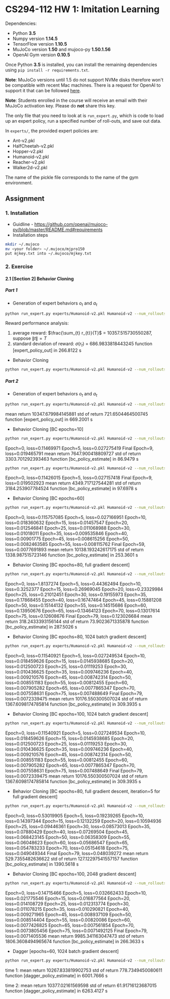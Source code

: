 # CS294-112 HW 1: Imitation Learning

Dependencies:
 * Python **3.5**
 * Numpy version **1.14.5**
 * TensorFlow version **1.10.5**
 * MuJoCo version **1.50** and mujoco-py **1.50.1.56**
 * OpenAI Gym version **0.10.5**

Once Python **3.5** is installed, you can install the remaining dependencies using `pip install -r requirements.txt`.

**Note**: MuJoCo versions until 1.5 do not support NVMe disks therefore won't be compatible with recent Mac machines.
There is a request for OpenAI to support it that can be followed [here](https://github.com/openai/gym/issues/638).

**Note**: Students enrolled in the course will receive an email with their MuJoCo activation key. Please do **not** share this key.

The only file that you need to look at is `run_expert.py`, which is code to load up an expert policy, run a specified number of roll-outs, and save out data.

In `experts/`, the provided expert policies are:
* Ant-v2.pkl
* HalfCheetah-v2.pkl
* Hopper-v2.pkl
* Humanoid-v2.pkl
* Reacher-v2.pkl
* Walker2d-v2.pkl

The name of the pickle file corresponds to the name of the gym environment.

## Assignment
### 1. Installation

* Guidline - https://github.com/openai/mujoco-py/blob/master/README.md#requirements  
* Installation steps
```bash
mkdir ~/.mujoco
mv <your folder> ~/.mujoco/mjpro150
put mjkey.txt into ~/.mujoco/mjkey.txt
```

### 2. Exercise
#### 2.1 [Section 2] Behavior Cloning
##### Part 1
* Generation of expert behaviors $o_t$ and $a_t$
```bash
python run_expert.py experts/Humanoid-v2.pkl Humanoid-v2 --num_rollouts 500 --only_expert_generate 0
```
Reward performance analysis:
1. average reward: $\frac{\sum_{t} r_{t}}{T}$ = 10357.515730550287, suppose $\left\lVert t \right\rVert = T$
2. standard deviation of reward: $\sigma(r_{t})$ = 686.9833818443245
function [expert_policy_out] in 266.8122 s

* Behavior Cloning
```bash
python run_expert.py experts/Humanoid-v2.pkl Humanoid-v2 --num_rollouts 1 --only_expert_generate 1
```

##### Part 2
* Generation of expert behaviors $o_t$ and $a_t$
```bash
python run_expert.py experts/Humanoid-v2.pkl Humanoid-v2 --num_rollouts 500 --only_expert_generate 0
```
mean return 10347.679984145881
std of return 721.6504464500745
function [expert_policy_out] in 669.2001 s

* Behavior Cloning [BC epochs=10]
```bash
python run_expert.py experts/Humanoid-v2.pkl Humanoid-v2 --num_rollouts 50 --only_expert_generate 1
```
Epoch=0, loss=0.11469971
Epoch=5, loss=0.027275419
Final Epoch=9, loss=0.019465791
mean return 7647.900418809727
std of return 3303.701292393463
function [bc_policy_estimate] in  86.9479 s

```bash
python run_expert.py experts/Humanoid-v2.pkl Humanoid-v2 --num_rollouts 100 --only_expert_generate 1
```
Epoch=0, loss=0.11426015
Epoch=5, loss=0.027157418
Final Epoch=9, loss=0.019502923
mean return 4349.717127544281
std of return 3184.253907784524
function [bc_policy_estimate] in  97.6978 s

* Behavior Cloning [BC epochs=60]
```bash
python run_expert.py experts/Humanoid-v2.pkl Humanoid-v2 --num_rollouts 50 --only_expert_generate 1
```
Epoch=0, loss=0.115757085
Epoch=5, loss=0.027166951
Epoch=10, loss=0.018360632
Epoch=15, loss=0.01457547
Epoch=20, loss=0.012546841
Epoch=25, loss=0.011068988
Epoch=30, loss=0.01018011
Epoch=35, loss=0.009535846
Epoch=40, loss=0.00901775
Epoch=45, loss=0.008615256
Epoch=50, loss=0.0082463585
Epoch=55, loss=0.008115762
Final Epoch=59, loss=0.0077691893
mean return 10138.193242617175
std of return 1338.987515723146
function [bc_policy_estimate] in 253.3601 s

* Behavior Cloning [BC epochs=80, full gradient descent]
```bash
python run_expert.py experts/Humanoid-v2.pkl Humanoid-v2 --num_rollouts 50 --only_expert_generate 1
```
Epoch=0, loss=1.8137274
Epoch=5, loss=0.44362494
Epoch=10, loss=0.3252377
Epoch=15, loss=0.26969045
Epoch=20, loss=0.23329984
Epoch=25, loss=0.21012451
Epoch=30, loss=0.19155973
Epoch=35, loss=0.17868455
Epoch=40, loss=0.16747464
Epoch=45, loss=0.15881208
Epoch=50, loss=0.15144132
Epoch=55, loss=0.14515686
Epoch=60, loss=0.13950676
Epoch=65, loss=0.13464123
Epoch=70, loss=0.13017614
Epoch=75, loss=0.12608676
Final Epoch=79, loss=0.123026684
mean return 318.2433393156144
std of return 73.9023671335878
function [bc_policy_estimate] in 287.5026 s

* Behavior Cloning [BC epochs=80, 1024 batch gradient descent]
```bash
python run_expert.py experts/Humanoid-v2.pkl Humanoid-v2 --num_rollouts 50 --only_expert_generate 1
```
Epoch=0, loss=0.11540921
Epoch=5, loss=0.027249534
Epoch=10, loss=0.018459626
Epoch=15, loss=0.0145938685
Epoch=20, loss=0.012500723
Epoch=25, loss=0.01119253
Epoch=30, loss=0.010436625
Epoch=35, loss=0.009746236
Epoch=40, loss=0.009210576
Epoch=45, loss=0.008742314
Epoch=50, loss=0.008551183
Epoch=55, loss=0.00812455
Epoch=60, loss=0.007905282
Epoch=65, loss=0.0077865347
Epoch=70, loss=0.007558631
Epoch=75, loss=0.007488649
Final Epoch=79, loss=0.0072339475
mean return 10176.550300507024
std of return 1367.6098174785814
function [bc_policy_estimate] in 309.3935 s

* Behavior Cloning [BC epochs=100, 1024 batch gradient descent]
```bash
python run_expert.py experts/Humanoid-v2.pkl Humanoid-v2 --num_rollouts 50 --only_expert_generate 1
```
Epoch=0, loss=0.11540921
Epoch=5, loss=0.027249534
Epoch=10, loss=0.018459626
Epoch=15, loss=0.0145938685
Epoch=20, loss=0.012500723
Epoch=25, loss=0.01119253
Epoch=30, loss=0.010436625
Epoch=35, loss=0.009746236
Epoch=40, loss=0.009210576
Epoch=45, loss=0.008742314
Epoch=50, loss=0.008551183
Epoch=55, loss=0.00812455
Epoch=60, loss=0.007905282
Epoch=65, loss=0.0077865347
Epoch=70, loss=0.007558631
Epoch=75, loss=0.007488649
Final Epoch=79, loss=0.0072339475
mean return 10176.550300507024
std of return 1367.6098174785814
function [bc_policy_estimate] in 309.3935 s

* Behavior Cloning [BC epochs=80, full gradient descent, iteration=5 for full gradient descent]
```bash
python run_expert.py experts/Humanoid-v2.pkl Humanoid-v2 --num_rollouts 50 --only_expert_generate 1
```
Epoch=0, loss=0.53019905
Epoch=5, loss=0.19239265
Epoch=10, loss=0.14397344
Epoch=15, loss=0.12132259
Epoch=20, loss=0.10594936
Epoch=25, loss=0.09446361
Epoch=30, loss=0.08573013
Epoch=35, loss=0.07880429
Epoch=40, loss=0.07269504
Epoch=45, loss=0.068423145
Epoch=50, loss=0.06358309
Epoch=55, loss=0.06048623
Epoch=60, loss=0.05686547
Epoch=65, loss=0.054783233
Epoch=70, loss=0.05154618
Epoch=75, loss=0.049049344
Final Epoch=79, loss=0.048039272
mean return 529.7355482636622
std of return 127.12297541557157
function [bc_policy_estimate] in 1390.5618 s

* Behavior Cloning [BC epochs=100, 2048 gradient descent]
```bash
python run_expert.py experts/Humanoid-v2.pkl Humanoid-v2 --num_rollouts 50 --only_expert_generate 1
```
Epoch=0, loss=0.14715466
Epoch=5, loss=0.032662433
Epoch=10, loss=0.021775546
Epoch=15, loss=0.016877564
Epoch=20, loss=0.014108729
Epoch=25, loss=0.012313774
Epoch=30, loss=0.011078215
Epoch=35, loss=0.010290821
Epoch=40, loss=0.009271965
Epoch=45, loss=0.008937109
Epoch=50, loss=0.008514404
Epoch=55, loss=0.00820086
Epoch=60, loss=0.0077426825
Epoch=65, loss=0.007561854
Epoch=70, loss=0.0073805456
Epoch=75, loss=0.0071492125
Final Epoch=79, loss=0.0071405536
mean return 9985.341163047473
std of return 1806.3608494965674
function [bc_policy_estimate] in 266.3633 s

* Dagger [epochs=60, 1024 batch gradient descent]
```bash
python run_expert.py experts/Humanoid-v2.pkl Humanoid-v2 --num_rollouts 50 --only_expert_generate 2
```
time 1: 
mean return 10267.833819902753
std of return 778.7349450080611
function [dagger_policy_estimate] in 6001.7666 s

time 2: 
mean return 10377.02161569598
std of return 61.91716123687015
function [dagger_policy_estimate] in 6263.4127 s